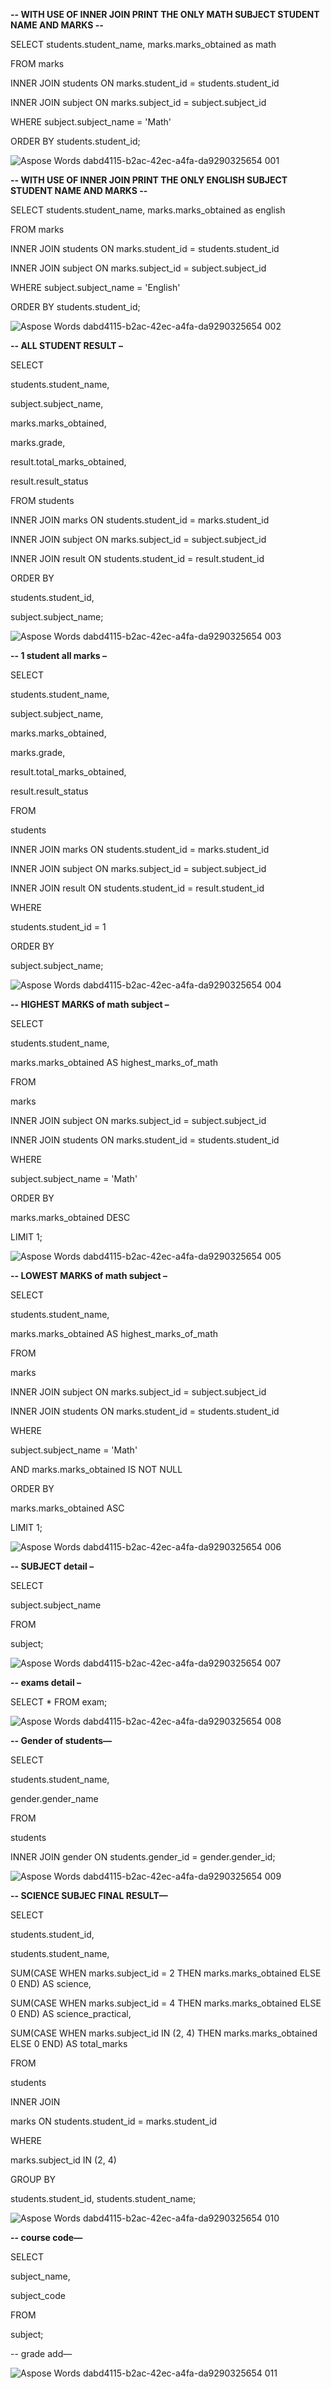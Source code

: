 **-- WITH USE OF INNER JOIN PRINT THE ONLY MATH SUBJECT STUDENT NAME AND MARKS   --**

SELECT students.student\_name, marks.marks\_obtained as math

FROM marks

INNER JOIN students ON marks.student\_id = students.student\_id

INNER JOIN subject ON marks.subject\_id = subject.subject\_id

WHERE subject.subject\_name = 'Math'

ORDER BY students.student\_id;

![Aspose Words dabd4115-b2ac-42ec-a4fa-da9290325654 001](https://github.com/user-attachments/assets/95ce3a00-b50f-4881-b587-3651c0e4f762)

**-- WITH USE OF INNER JOIN PRINT THE ONLY ENGLISH SUBJECT STUDENT NAME AND MARKS   --**

SELECT students.student\_name, marks.marks\_obtained as english

FROM marks

INNER JOIN students ON marks.student\_id = students.student\_id

INNER JOIN subject ON marks.subject\_id = subject.subject\_id

WHERE subject.subject\_name = 'English'

ORDER BY students.student\_id;

![Aspose Words dabd4115-b2ac-42ec-a4fa-da9290325654 002](https://github.com/user-attachments/assets/e2d102d8-7d2c-4973-9393-fa9bfadbc03f)


**-- ALL STUDENT RESULT –**

SELECT

students.student\_name,

subject.subject\_name,

marks.marks\_obtained,

marks.grade,

result.total\_marks\_obtained,

result.result\_status

FROM  students

INNER JOIN marks ON students.student\_id = marks.student\_id

INNER JOIN subject ON marks.subject\_id = subject.subject\_id

INNER JOIN result ON students.student\_id = result.student\_id

ORDER BY

students.student\_id,

subject.subject\_name;

![Aspose Words dabd4115-b2ac-42ec-a4fa-da9290325654 003](https://github.com/user-attachments/assets/aedc99ee-775f-4c5a-974e-9bbd0140f070)

**-- 1 student all marks –**

SELECT

students.student\_name,

subject.subject\_name,

marks.marks\_obtained,

marks.grade,

result.total\_marks\_obtained,

result.result\_status

FROM

students

INNER JOIN marks ON students.student\_id = marks.student\_id

INNER JOIN subject ON marks.subject\_id = subject.subject\_id

INNER JOIN result ON students.student\_id = result.student\_id

WHERE

students.student\_id = 1  

ORDER BY

subject.subject\_name;

![Aspose Words dabd4115-b2ac-42ec-a4fa-da9290325654 004](https://github.com/user-attachments/assets/7bae2eff-60e3-4eda-8f23-23fdc4462f06)

**-- HIGHEST MARKS of math subject –**

SELECT

students.student\_name,

marks.marks\_obtained AS highest\_marks\_of\_math

FROM

marks

INNER JOIN subject ON marks.subject\_id = subject.subject\_id

INNER JOIN students ON marks.student\_id = students.student\_id

WHERE

subject.subject\_name = 'Math'

ORDER BY

marks.marks\_obtained DESC

LIMIT 1;

![Aspose Words dabd4115-b2ac-42ec-a4fa-da9290325654 005](https://github.com/user-attachments/assets/5c287a60-a5ec-4074-a710-286b91d2c3f1)

**-- LOWEST MARKS of math subject –**

SELECT

students.student\_name,

marks.marks\_obtained AS highest\_marks\_of\_math

FROM

marks

INNER JOIN subject ON marks.subject\_id = subject.subject\_id

INNER JOIN students ON marks.student\_id = students.student\_id

WHERE

subject.subject\_name = 'Math'

AND marks.marks\_obtained IS NOT NULL

ORDER BY

marks.marks\_obtained ASC

LIMIT 1;

![Aspose Words dabd4115-b2ac-42ec-a4fa-da9290325654 006](https://github.com/user-attachments/assets/3d1ca83a-2966-4bb5-acbb-3d709d9d144a)

**-- SUBJECT detail –**

SELECT

subject.subject\_name

FROM

subject;

![Aspose Words dabd4115-b2ac-42ec-a4fa-da9290325654 007](https://github.com/user-attachments/assets/b362c839-80c4-495e-b992-4f3d52de70ba)




**-- exams detail –**

SELECT \* FROM exam;

![Aspose Words dabd4115-b2ac-42ec-a4fa-da9290325654 008](https://github.com/user-attachments/assets/55c7e6c9-4b66-4272-b909-f202280702dd)


**-- Gender of students—**

SELECT

students.student\_name,

gender.gender\_name

FROM

students

INNER JOIN gender ON students.gender\_id = gender.gender\_id;

![Aspose Words dabd4115-b2ac-42ec-a4fa-da9290325654 009](https://github.com/user-attachments/assets/3327568d-7c67-463a-b6a4-09d0e5953f0f)

**-- SCIENCE SUBJEC FINAL RESULT—**

SELECT 

students.student\_id,

students.student\_name,

SUM(CASE WHEN marks.subject\_id = 2 THEN marks.marks\_obtained ELSE 0 END) AS science,

SUM(CASE WHEN marks.subject\_id = 4 THEN marks.marks\_obtained ELSE 0 END) AS science\_practical,

SUM(CASE WHEN marks.subject\_id IN (2, 4) THEN marks.marks\_obtained ELSE 0 END) AS total\_marks

FROM 

students 

INNER JOIN 

marks ON students.student\_id = marks.student\_id

WHERE 

marks.subject\_id IN (2, 4)

GROUP BY 

students.student\_id, students.student\_name;


![Aspose Words dabd4115-b2ac-42ec-a4fa-da9290325654 010](https://github.com/user-attachments/assets/ea1bb5ec-6c35-4ddb-9f94-38b63b988563)

**-- course code—**

SELECT

subject\_name,

subject\_code

FROM

subject; 

-- grade add—

![Aspose Words dabd4115-b2ac-42ec-a4fa-da9290325654 011](https://github.com/user-attachments/assets/60f5c746-d663-4577-a03a-7946a3579fc7)


